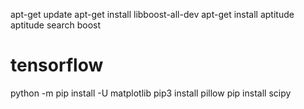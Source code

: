 apt-get update
apt-get install libboost-all-dev
apt-get install aptitude
aptitude search boost

# tensorflow

python -m pip install -U matplotlib
pip3 install pillow
pip install scipy
